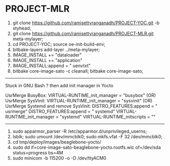 # PROJECT-MLR

1. git clone https://github.com/ramisettyranganadh/PROJECT-YOC.git -b styhead;
2. git clone https://github.com/ramisettyranganadh/PROJECT-MLR.git meta-mylayer;
3. cd PROJECT-YOC; source oe-init-build-env;
4. bitbake-layers add-layer ../meta-mylayer;
5. IMAGE_INSTALL += "dataloader"
6. IMAGE_INSTALL += "application"
7. IMAGE_INSTALL:append = " uenvtxt"
8. bitbake core-image-sato -c cleanall; bitbake core-image-sato;

-------------------------------------------------------------------

Stuck in GNU Bash ? then add init manager in Yocto

UsrMerge BusyBox:
VIRTUAL-RUNTIME_init_manager = "busybox"
(OR)
UsrMerge SysVinit:
VIRTUAL-RUNTIME_init_manager = "sysvinit"
(OR)
UsrMerge Systemd and remove SysVinit:
DISTRO_FEATURES:append = " usrmerge"
DISTRO_FEATURES:append = " systemd"
VIRTUAL-RUNTIME_init_manager = "systemd"
VIRTUAL-RUNTIME_initscripts = ""

-------------------------------------------------------------------

1. sudo apparmor_parser -R /etc/apparmor.d/unprivileged_userns;
2. lsblk; sudo umount /dev/mmcblk0; sudo mkfs.vfat -F 32 /dev/mmcblk0;
3. cd tmp/deploy/images/beaglebone-yocto/
4. sudo dd if=core-image-sato-beaglebone-yocto.rootfs.wic of=/dev/sda status=progress bs=4M
5. sudo minicom -b 115200 -o -D /dev/ttyACM0

